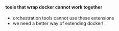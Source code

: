 #### tools that wrap docker cannot work together

 * orchestration tools cannot use these extensions
 * we need a better way of extending docker!